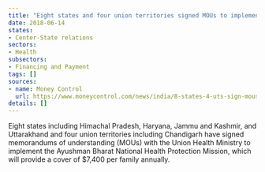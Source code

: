 ```yaml
---
title: "Eight states and four union territories signed MOUs to implement Ayushman Bharat"
date: 2018-06-14
states:
- Center-State relations
sectors:
- Health
subsectors:
- Financing and Payment
tags: []
sources:
- name: Money Control
  url: https://www.moneycontrol.com/news/india/8-states-4-uts-sign-mous-with-health-ministry-to-implement-ayushman-bharat-mission-2586577.html
details: []
---
```


Eight states including Himachal Pradesh, Haryana, Jammu and Kashmir, and Uttarakhand and four union territories including Chandigarh have signed memorandums of understanding (MOUs) with the Union Health Ministry to implement the Ayushman Bharat National Health Protection Mission, which will provide a cover of $7,400 per family annually.

